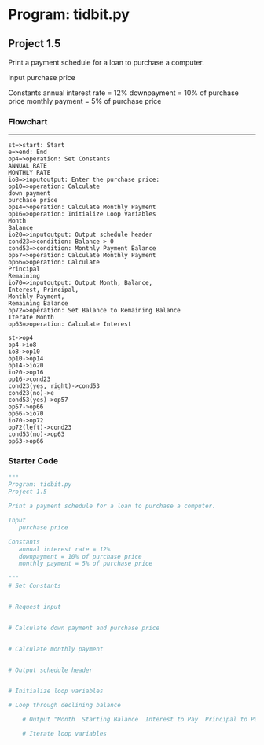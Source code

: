 # Program: tidbit.py

## Project 1.5

Print a payment schedule for a loan to purchase a computer.

Input
   purchase price

Constants
   annual interest rate = 12%
   downpayment = 10% of purchase price
   monthly payment = 5% of purchase price

### Flowchart

---

```flow
st=>start: Start
e=>end: End
op4=>operation: Set Constants 
ANNUAL RATE
MONTHLY RATE 
io8=>inputoutput: Enter the purchase price:
op10=>operation: Calculate 
down payment
purchase price
op14=>operation: Calculate Monthly Payment
op16=>operation: Initialize Loop Variables
Month
Balance
io20=>inputoutput: Output schedule header
cond23=>condition: Balance > 0
cond53=>condition: Monthly Payment Balance
op57=>operation: Calculate Monthly Payment
op66=>operation: Calculate
Principal
Remaining
io70=>inputoutput: Output Month, Balance,
Interest, Principal,
Monthly Payment,
Remaining Balance
op72=>operation: Set Balance to Remaining Balance
Iterate Month
op63=>operation: Calculate Interest

st->op4
op4->io8
io8->op10
op10->op14
op14->io20
io20->op16
op16->cond23
cond23(yes, right)->cond53
cond23(no)->e
cond53(yes)->op57
op57->op66
op66->io70
io70->op72
op72(left)->cond23
cond53(no)->op63
op63->op66
```

### Starter Code

```python
"""
Program: tidbit.py
Project 1.5

Print a payment schedule for a loan to purchase a computer.

Input
   purchase price

Constants
   annual interest rate = 12%
   downpayment = 10% of purchase price
   monthly payment = 5% of purchase price
   
"""
# Set Constants


# Request input


# Calculate down payment and purchase price


# Calculate monthly payment


# Output schedule header


# Initialize loop variables

# Loop through declining balance

    # Output "Month  Starting Balance  Interest to Pay  Principal to Pay  Payment  Ending Balance" on this iteration

    # Iterate loop variables

```
